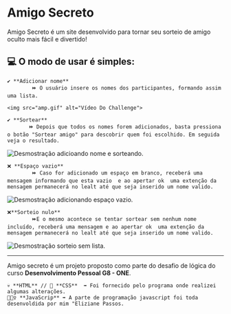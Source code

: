 #   Amigo Secreto 

Amigo Secreto é um site desenvolvido para tornar seu sorteio de amigo oculto mais fácil e divertido!  

## 💻 O modo de usar é simples: 

    ✔️ **Adicionar nome**
            ⏩ O usuário insere os nomes dos participantes, formando assim uma lista.

    <img src="amp.gif" alt="Vídeo Do Challenge">

    ✔️ **Sortear** 
           ⏩ Depois que todos os nomes forem adicionados, basta pressiona o botão "Sortear amigo" para descobrir quem foi escolhido. Em seguida veja o resultado. 

![Desmostração adicioando nome e sorteando.](https://github.com/user-attachments/assets/052f6e3b-0e7c-4a75-a3da-9983e12e0fea)

    ❌ **Espaço vazio**
            ⏩ Caso for adicionado um espaço em branco, receberá uma mensagem informando que esta vazio  e ao apertar ok  uma extenção da  mensagem permanecerá no lealt até que seja inserido um nome valido. 

<img src="//assets/EspacoVazio.gif" alt="Desmostração adicionando espaço vazio.">
 
    ❌**Sorteio nulo**
            ⏩E o mesmo acontece se tentar sortear sem nenhum nome incluído, receberá uma mensagem e ao apertar ok  uma extenção da  mensagem permanecerá no lealt até que seja inserido um nome valido. 

<img src="//assets/sorteioNulo.gif" alt="Desmostração sorteio sem lista.">

---

Amigo secreto é um projeto proposto como parte do desafio de lógica do curso **Desenvolvimento Pessoal G8 - ONE**.

    💀 **HTML** // 👩 **CSS**  ➡️ Foi fornecido pelo programa onde realizei algumas alterações. 
    🏋🏾‍♀ **JavaScrip** ➡️ A parte de programação javascript foi toda desenvoldida por mim "Eliziane Passos.

